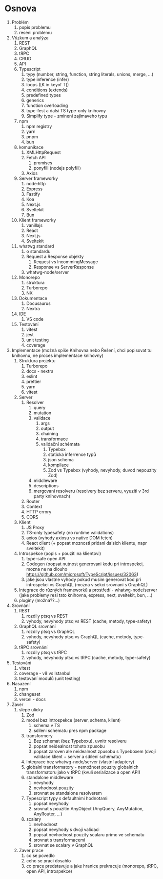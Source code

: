 # Osnova

1. Problém
   1. popis problemu
   2. reseni problemu
2. Výzkum a analýza
   1. REST
   2. GraphQL
   3. tRPC
   4. CRUD
   5. API
   6. Typescript
      1. typy (number, string, function, string literals, unions, merge, ...)
      2. type inference (infer)
      3. loops ([K in keyof T])
      4. conditions (extends)
      5. predefined types
      6. generics <K extends string>
      7. function overloading
      8. type-fest a dalsí TS type-only knihovny
      9. Simplify type - zmineni zajimaveho typu
   7. npm
      1. npm registry
      2. yarn
      3. pnpm
      4. bun
   8. komunikace
      1. XMLHttpRequest
      2. Fetch API
         1. promises
         2. ponyfill (nodejs polyfill)
      3. Axios
   9. Server frameworky
      1. node:http
      2. Express
      3. Fastify
      4. Koa
      5. Next.js
      6. Sveltekit
      7. Bun
   10. Klient frameworky
       1. vanillajs
       2. React
       3. Next.js
       4. Sveltekit
   11. whatwg standard
       1. o standardu
       2. Request a Response objekty
          1. Request vs IncommingMessage
          2. Response vs ServerResponse
       3. whatwg-node/server
   12. Monorepo
       1. struktura
       2. Turborepo
       3. NX
   13. Dokumentace
       1. Docusaurus
       2. Nextra
   14. IDE
       1. VS code
   15. Testování
       1. vitest
       2. jest
       3. unit testing
       4. coverage
3. Implementace (možná spíše Knihovna nebo Řešení, chci popisovat tu knihovnu, ne proces implementace knihovny)
   1. Struktura projektu
      1. Turborepo
      2. docs - nextra
      3. eslint
      4. prettier
      5. yarn
      6. vitest
   2. Server
      1. Resolver
         1. query
         2. mutation
         3. validace
            1. args
            2. output
            3. chaining
            4. transformace
            5. validační schémata
               1. Typebox
               2. staticka inferrence typů
               3. json schema
               4. kompilace
               5. Zod vs Typebox (vyhody, nevyhody, duvod nepouzity Zod)
         4. middleware
         5. descriptions
         6. mergovani resolveru (resolvery bez serveru, vyuziti v 3rd party knihovnach)
      2. Router
      3. Context
      4. HTTP errory
      5. CORS
   3. Klient
      1. JS Proxy
      2. TS-only typesafety (no runtime validations)
      3. axios (vyhody axiosu vs native DOM fetch)
      4. React client (+ popsat moznosti pridani dalsich klientu, napr sveltekit)
   4. Introspekce (popis + pouziti na klientovi)
      1. type-safe open API
      2. Codegen (popsat nutnost generovani kodu pri introspekci, mozna ne na dlouho <https://github.com/microsoft/TypeScript/issues/32063>)
      3. jake jsou vlastne vyhody pokud musim generovat kod pri introspekci vs GraphQL (mozna v sekci srovnani s GraphQL)
   5. Integrace do různých frameworků a prostředí - whatwg-node/server (jake problemy resi tato knihovna, express, next, sveltekit, bun, ...)
   6. pluginy (možná??...)
4. Srovnání
   1. REST
      1. rozdily ptsq vs REST
      2. vyhody, nevyhody ptsq vs REST (cache, metody, type-safety)
   2. GraphQL srovnání
      1. rozdily ptsq vs GraphQL
      2. vyhody, nevyhody ptsq vs GraphQL (cache, metody, type-safety)
   3. tRPC srovnání
      1. rozdily ptsq vs tRPC
      2. vyhody, nevyhody ptsq vs tRPC (cache, metody, type-safety)
5. Testování
   1. vitest
   2. coverage - v8 vs Istanbul
   3. testování modulů (unit testing)
6. Nasazení
   1. npm
   2. changeset
   3. vercel - docs
7. Zaver
   1. slepe ulicky
      1. Zod
      2. model bez introspekce (server, schema, klient)
         1. schema v TS
         2. sdileni schematu pres npm package
      3. transformery
         1. Bez schemat (bez Typeboxu), uvnitr resolveru
         2. popsat neidealnost tohoto zpusobu
         3. popsat zaroven ale neidealnost zpusobu s Typeboxem (dvojí validace klient + server a sdílení schématu)
      4. Integrace bez whatwg-node/server (vlastní adaptery)
      5. globalni transformatory - nemožnost pouzity globalnich transformatoru jako v tRPC (kvuli serializace a open API)
      6. standalone middleware
         1. nevyhody
         2. nevhodnost pouzity
         3. srovnat se standalone resolverem
      7. Typescript typy s defaultnimi hodnotami
         1. popsat nevyhody
         2. srovnat s pouzitin AnyObject (AnyQuery, AnyMutation, AnyRouter, ...)
      8. scalary
         1. nevhodnost
         2. popsat nevyhody s dvoji validaci
         3. popsat nevhodnost pouzity scalaru primo ve schematu
         4. srovnat s transformacemi
         5. srovnat se scalary v GraphQL
   2. Zaver prace
      1. co se povedlo
      2. ceho se praci dosahlo
      3. co prace predstavuje a jake hranice prekracuje (monorepo, tRPC, open API, introspekce)
